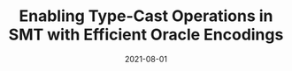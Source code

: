 ---
layout: publications
date: 2021-08-01
title: "Enabling Type-Cast Operations in SMT with Efficient Oracle Encodings"
venue: Planned for submission at <a href="http://i-cav.org/2024/">CAV '24</a>
authors: Shaurya Gomber, Kevin Cheang, Dejan Jovanovic, Andrew Reynolds, Amit Goel
slides: 
poster: 
tldr: Developed efficient oracles and SMTO encodings to encode type-casting semantics in SMT.
link: 
code: 
---